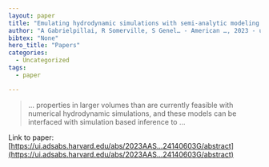 ```yaml
---
layout: paper
title: "Emulating hydrodynamic simulations with semi-analytic modeling: comparing the evolution of global quantities in the Santa Cruz SAM and IllustrisTNG"
author: "A Gabrielpillai, R Somerville, S Genel… - American …, 2023 - ui.adsabs.harvard.edu"
bibtex: "None"
hero_title: "Papers"
categories:
  - Uncategorized
tags:
  - paper

---
```

>… properties in larger volumes than are currently feasible with numerical hydrodynamic simulations, and these models can be interfaced with simulation based inference to …

Link to paper: [https://ui.adsabs.harvard.edu/abs/2023AAS...24140603G/abstract](https://ui.adsabs.harvard.edu/abs/2023AAS...24140603G/abstract)



